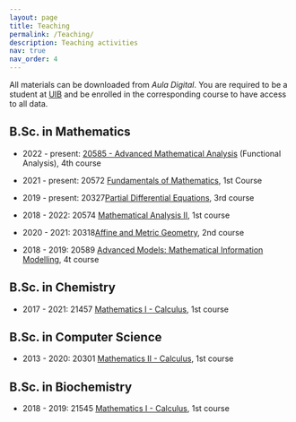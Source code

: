 ```yaml
---
layout: page
title: Teaching
permalink: /Teaching/
description: Teaching activities
nav: true
nav_order: 4
---
```


All materials can be downloaded from <em>Aula Digital</em>. You are required to be a student at [UIB](https://uib.eu) and be enrolled in the corresponding course to have access to all data.

<div class="projects">
<h2 class="category">B.Sc. in Mathematics</h2>
</div>

* 2022 - present: [20585 - Advanced Mathematical Analysis](https://www.uib.eu/Learn/estudis-de-grau/grau/matematiques/GMA2-P/20585/index.html) (Functional Analysis), 4th course

* 2021 - present: 20572 [Fundamentals of Mathematics](https://www.uib.eu/Learn/estudis-de-grau/grau/matematiques/GMA2-P/20572/index.html), 1st Course 

* 2019 - present: 20327[Partial Differential Equations](https://www.uib.eu/Learn/estudis-de-grau/grau/matematiques/GMA2-P/20327/index.html), 3rd course

* 2018 - 2022: 20574 [Mathematical Analysis II](https://www.uib.eu/Learn/estudis-de-grau/grau/matematiques/GMA2-P/20574/index.html), 1st course

* 2020 - 2021: 20318[Affine and Metric Geometry](https://www.uib.eu/Learn/estudis-de-grau/grau/matematiques/GMA2-P/20318/index.html), 2nd course

* 2018 - 2019: 20589 [Advanced Models: Mathematical Information Modelling](https://www.uib.eu/Learn/estudis-de-grau/grau/matematiques/GMA2-P/assignatures.html), 4t course

<div class="projects">
<h2 class="category">B.Sc. in Chemistry</h2>
</div>

* 2017 - 2021: 21457 [Mathematics I - Calculus](https://www.uib.eu/Learn/estudis-de-grau/grau/quimica/GQUI-P/21457/index.html), 1st course


<div class="projects">
<h2 class="category">B.Sc. in Computer Science</h2>
</div>

* 2013 - 2020: 20301 [Mathematics II - Calculus](https://www.uib.eu/Learn/estudis-de-grau/grau/informatica/GIN3-P/20301/index.html), 1st course

<div class="projects">
<h2 class="category">B.Sc. in Biochemistry</h2>
</div>

* 2018 - 2019: 21545 [Mathematics I - Calculus](https://www.uib.eu/Learn/estudis-de-grau/grau/bioquimica/GBIQ-P/21545/index.html), 1st course
